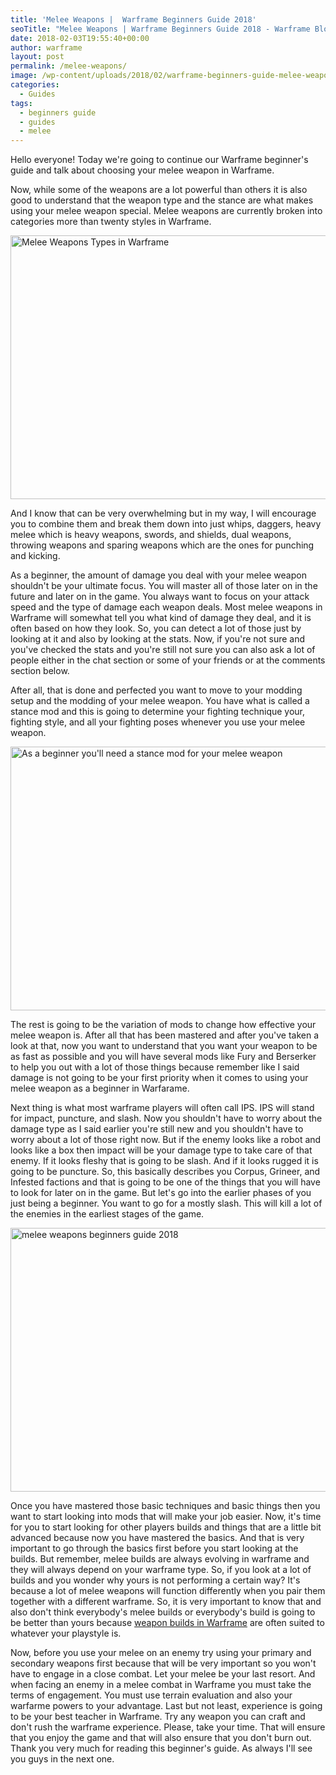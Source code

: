 ```yaml
---
title: 'Melee Weapons |  Warframe Beginners Guide 2018'
seoTitle: "Melee Weapons | Warframe Beginners Guide 2018 - Warframe Blog"
date: 2018-02-03T19:55:40+00:00
author: warframe
layout: post
permalink: /melee-weapons/
image: /wp-content/uploads/2018/02/warframe-beginners-guide-melee-weapon.jpg
categories:
  - Guides
tags:
  - beginners guide
  - guides
  - melee
---
```

Hello everyone! Today we're going to continue our Warframe beginner's guide and talk about choosing your melee weapon in Warframe.<!--more-->

Now, while some of the weapons are a lot powerful than others it is also good to understand that the weapon type and the stance are what makes using your melee weapon special. Melee weapons are currently broken into categories more than twenty styles in Warframe.

<img src="https://warframeblog.com/wp-content/uploads/2018/02/warframe-melee-weapons-1024x576.jpg" title="Melee Weapons in Warframe" alt="Melee Weapons Types in Warframe" width="750" height="422" class="alignnone size-large wp-image-661" srcset="https://warframeblog.com/wp-content/uploads/2018/02/warframe-melee-weapons-1024x576.jpg 1024w, https://warframeblog.com/wp-content/uploads/2018/02/warframe-melee-weapons-300x169.jpg 300w, https://warframeblog.com/wp-content/uploads/2018/02/warframe-melee-weapons-768x432.jpg 768w" sizes="(max-width: 750px) 100vw, 750px" />

And I know that can be very overwhelming but in my way, I will encourage you to combine them and break them down into just whips, daggers, heavy melee which is heavy weapons, swords, and shields, dual weapons, throwing weapons and sparing weapons which are the ones for punching and kicking.

As a beginner, the amount of damage you deal with your melee weapon shouldn't be your ultimate focus. You will master all of those later on in the future and later on in the game. You always want to focus on your attack speed and the type of damage each weapon deals. Most melee weapons in Warframe will somewhat tell you what kind of damage they deal, and it is often based on how they look. So, you can detect a lot of those just by looking at it and also by looking at the stats. Now, if you're not sure and you've checked the stats and you're still not sure you can also ask a lot of people either in the chat section or some of your friends or at the comments section below.

After all, that is done and perfected you want to move to your modding setup and the modding of your melee weapon. You have what is called a stance mod and this is going to determine your fighting technique your, fighting style, and all your fighting poses whenever you use your melee weapon.

<img src="https://warframeblog.com/wp-content/uploads/2018/01/Screenshot-2018-01-21-03.13.43-1024x576.png" title="Warfame Melee Stance Mods" alt="As a beginner you'll need a stance mod for your melee weapon" width="750" height="422" class="alignnone size-large wp-image-561" srcset="https://warframeblog.com/wp-content/uploads/2018/01/Screenshot-2018-01-21-03.13.43-1024x576.png 1024w, https://warframeblog.com/wp-content/uploads/2018/01/Screenshot-2018-01-21-03.13.43-300x169.png 300w, https://warframeblog.com/wp-content/uploads/2018/01/Screenshot-2018-01-21-03.13.43-768x432.png 768w" sizes="(max-width: 750px) 100vw, 750px" />

The rest is going to be the variation of mods to change how effective your melee weapon is. After all that has been mastered and after you've taken a look at that, now you want to understand that you want your weapon to be as fast as possible and you will have several mods like Fury and Berserker to help you out with a lot of those things because remember like I said damage is not going to be your first priority when it comes to using your melee weapon as a beginner in Warfarame.

Next thing is what most warframe players will often call IPS. IPS will stand for impact, puncture, and slash. Now you shouldn't have to worry about the damage type as I said earlier you're still new and you shouldn't have to worry about a lot of those right now. But if the enemy looks like a robot and looks like a box then impact will be your damage type to take care of that enemy. If it looks fleshy that is going to be slash. And if it looks rugged it is going to be puncture. So, this basically describes you Corpus, Grineer, and Infested factions and that is going to be one of the things that you will have to look for later on in the game. But let's go into the earlier phases of you just being a beginner. You want to go for a mostly slash. This will kill a lot of the enemies in the earliest stages of the game.

<img src="https://warframeblog.com/wp-content/uploads/2018/02/melee-weapons-beginners-guide-1024x576.jpg" title="Warframe melee weapons beginners guide" alt="melee weapons beginners guide 2018" width="750" height="422" class="alignnone size-large wp-image-662" srcset="https://warframeblog.com/wp-content/uploads/2018/02/melee-weapons-beginners-guide-1024x576.jpg 1024w, https://warframeblog.com/wp-content/uploads/2018/02/melee-weapons-beginners-guide-300x169.jpg 300w, https://warframeblog.com/wp-content/uploads/2018/02/melee-weapons-beginners-guide-768x432.jpg 768w" sizes="(max-width: 750px) 100vw, 750px" />

Once you have mastered those basic techniques and basic things then you want to start looking into mods that will make your job easier. Now, it's time for you to start looking for other players builds and things that are a little bit advanced because now you have mastered the basics. And that is very important to go through the basics first before you start looking at the builds. But remember, melee builds are always evolving in warframe and they will always depend on your warframe type. So, if you look at a lot of builds and you wonder why yours is not performing a certain way? It's because a lot of melee weapons will function differently when you pair them together with a different warframe. So, it is very important to know that and also don't think everybody's melee builds or everybody's build is going to be better than yours because [weapon builds in Warframe](/builds) are often suited to whatever your playstyle is.

Now, before you use your melee on an enemy try using your primary and secondary weapons first because that will be very important so you won't have to engage in a close combat. Let your melee be your last resort. And when facing an enemy in a melee combat in Warframe you must take the terms of engagement. You must use terrain evaluation and also your warfarme powers to your advantage. Last but not least, experience is going to be your best teacher in Warframe. Try any weapon you can craft and don't rush the warframe experience. Please, take your time. That will ensure that you enjoy the game and that will also ensure that you don't burn out. Thank you very much for reading this beginner's guide. As always I'll see you guys in the next one.